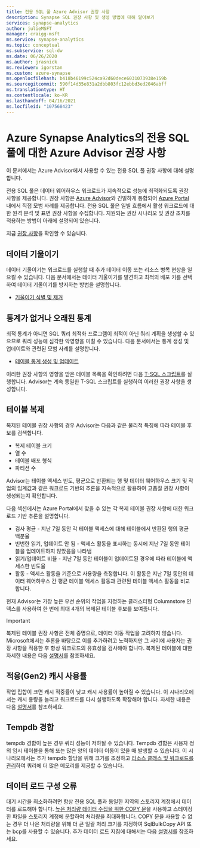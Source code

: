 ```yaml
---
title: 전용 SQL 풀 Azure Advisor 권장 사항
description: Synapse SQL 권장 사항 및 생성 방법에 대해 알아보기
services: synapse-analytics
author: julieMSFT
manager: craigg-msft
ms.service: synapse-analytics
ms.topic: conceptual
ms.subservice: sql-dw
ms.date: 06/26/2020
ms.author: jrasnick
ms.reviewer: igorstan
ms.custom: azure-synapse
ms.openlocfilehash: b418b46199c524ca92d60dece6031073938e159b
ms.sourcegitcommit: 590f14d35e831a2dbb803fc12ebbd3ed2046abff
ms.translationtype: HT
ms.contentlocale: ko-KR
ms.lasthandoff: 04/16/2021
ms.locfileid: "107568423"
---
```

# <a name="azure-advisor-recommendations-for-dedicated-sql-pool-in-azure-synapse-analytics"></a>Azure Synapse Analytics의 전용 SQL 풀에 대한 Azure Advisor 권장 사항

이 문서에서는 Azure Advisor에서 사용할 수 있는 전용 SQL 풀 권장 사항에 대해 설명합니다.  

전용 SQL 풀은 데이터 웨어하우스 워크로드가 지속적으로 성능에 최적화되도록 권장 사항을 제공합니다. 권장 사항은 [Azure Advisor](../../advisor/advisor-performance-recommendations.md?toc=/azure/synapse-analytics/sql-data-warehouse/toc.json&bc=/azure/synapse-analytics/sql-data-warehouse/breadcrumb/toc.json)와 긴밀하게 통합되어 [Azure Portal](https://aka.ms/Azureadvisor) 내에서 직접 모범 사례를 제공합니다. 전용 SQL 풀은 일별 흐름에서 활성 워크로드에 대한 원격 분석 및 표면 권장 사항을 수집합니다. 지원되는 권장 시나리오 및 권장 조치를 적용하는 방법이 아래에 설명되어 있습니다.

지금 [권장 사항](https://aka.ms/Azureadvisor)을 확인할 수 있습니다. 

## <a name="data-skew"></a>데이터 기울이기

데이터 기울이기는 워크로드를 실행할 때 추가 데이터 이동 또는 리소스 병목 현상을 일으킬 수 있습니다. 다음 문서에서는 데이터 기울이기를 발견하고 최적의 배포 키를 선택하여 데이터 기울이기를 방지하는 방법을 설명합니다.

- [기울이기 식별 및 제거](sql-data-warehouse-tables-distribute.md#how-to-tell-if-your-distribution-column-is-a-good-choice)

## <a name="no-or-outdated-statistics"></a>통계가 없거나 오래된 통계

최적 통계가 아니면 SQL 쿼리 최적화 프로그램이 최적이 아닌 쿼리 계획을 생성할 수 있으므로 쿼리 성능에 심각한 악영향을 미칠 수 있습니다. 다음 문서에서는 통계 생성 및 업데이트와 관련된 모범 사례를 설명합니다.

- [테이블 통계 생성 및 업데이트](sql-data-warehouse-tables-statistics.md)

이러한 권장 사항의 영향을 받은 테이블 목록을 확인하려면 다음 [T-SQL 스크립트](https://github.com/Microsoft/sql-data-warehouse-samples/blob/master/samples/sqlops/MonitoringScripts/ImpactedTables)를 실행합니다. Advisor는 계속 동일한 T-SQL 스크립트를 실행하여 이러한 권장 사항을 생성합니다.

## <a name="replicate-tables"></a>테이블 복제

복제된 테이블 권장 사항의 경우 Advisor는 다음과 같은 물리적 특징에 따라 테이블 후보를 검색합니다.

- 복제 테이블 크기
- 열 수
- 테이블 배포 형식
- 파티션 수

Advisor는 테이블 액세스 빈도, 평균으로 반환되는 행 및 데이터 웨어하우스 크기 및 작업의 임계값과 같은 워크로드 기반의 추론을 지속적으로 활용하여 고품질 권장 사항이 생성되는지 확인합니다.

다음 섹션에서는 Azure Portal에서 찾을 수 있는 각 복제 테이블 권장 사항에 대한 워크로드 기반 추론을 설명합니다.

- 검사 평균 - 지난 7일 동안 각 테이블 액세스에 대해 테이블에서 반환된 행의 평균 백분율
- 빈번한 읽기, 업데이트 안 됨 - 액세스 활동을 표시하는 동시에 지난 7일 동안 테이블을 업데이트하지 않았음을 나타냄
- 읽기/업데이트 비율 - 지난 7일 동안 테이블이 업데이트된 경우에 따라 테이블에 액세스한 빈도율
- 활동 - 액세스 활동을 기준으로 사용량을 측정합니다. 이 활동은 지난 7일 동안의 데이터 웨어하우스 간 평균 테이블 액세스 활동과 관련된 테이블 액세스 활동을 비교합니다.

현재 Advisor는 가장 높은 우선 순위의 작업을 지정하는 클러스터형 Columnstore 인덱스를 사용하여 한 번에 최대 4개의 복제된 테이블 후보를 보여줍니다.

> [!IMPORTANT]
> 복제된 테이블 권장 사항은 전체 증명으로, 데이터 이동 작업을 고려하지 않습니다. Microsoft에서는 추론을 바탕으로 이를 추가하려고 노력하지만 그 사이에 사용자는 권장 사항을 적용한 후 항상 워크로드의 유효성을 검사해야 합니다. 복제된 테이블에 대한 자세한 내용은 다음 [설명서](design-guidance-for-replicated-tables.md#what-is-a-replicated-table)를 참조하세요.


## <a name="adaptive-gen2-cache-utilization"></a>적응(Gen2) 캐시 사용률
작업 집합이 크면 캐시 적중률이 낮고 캐시 사용률이 높아질 수 있습니다. 이 시나리오에서는 캐시 용량을 늘리고 워크로드를 다시 실행하도록 확장해야 합니다. 자세한 내용은 다음 [설명서](./sql-data-warehouse-how-to-monitor-cache.md)를 참조하세요. 

## <a name="tempdb-contention"></a>Tempdb 경합

tempdb 경합이 높은 경우 쿼리 성능이 저하될 수 있습니다.  Tempdb 경합은 사용자 정의 임시 테이블을 통해 또는 많은 양의 데이터 이동이 있을 때 발생할 수 있습니다. 이 시나리오에서는 추가 tempdb 할당을 위해 크기를 조정하고 [리소스 클래스 및 워크로드를 관리](./sql-data-warehouse-workload-management.md)하여 쿼리에 더 많은 메모리를 제공할 수 있습니다. 

## <a name="data-loading-misconfiguration"></a>데이터 로드 구성 오류

대기 시간을 최소화하려면 항상 전용 SQL 풀과 동일한 지역의 스토리지 계정에서 데이터를 로드해야 합니다. [높은 처리량 데이터 수집을 위한 COPY 문](/sql/t-sql/statements/copy-into-transact-sql?view=azure-sqldw-latest&preserve-view=true)을 사용하고 스테이징한 파일을 스토리지 계정에 분할하여 처리량을 최대화합니다. COPY 문을 사용할 수 없는 경우 더 나은 처리량을 위해 더 큰 일괄 처리 크기를 지정하여 SqlBulkCopy API 또는 bcp를 사용할 수 있습니다. 추가 데이터 로드 지침에 대해서는 다음 [설명서](./guidance-for-loading-data.md)를 참조하세요.